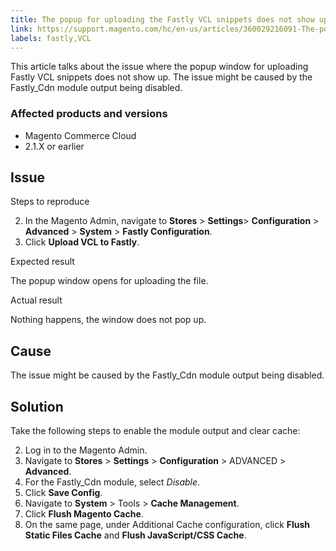 ```yaml
---
title: The popup for uploading the Fastly VCL snippets does not show up
link: https://support.magento.com/hc/en-us/articles/360029216091-The-popup-for-uploading-the-Fastly-VCL-snippets-does-not-show-up
labels: fastly,VCL
---
```


This article talks about the issue where the popup window for uploading Fastly VCL snippets does not show up. The issue might be caused by the Fastly\_Cdn module output being disabled.

 ### Affected products and versions

 
 * Magento Commerce Cloud
 * 2.1.X or earlier
 
 Issue
-----

 Steps to reproduce

 
 2. In the Magento Admin, navigate to **Stores** > **Settings**> **Configuration** > **Advanced** > **System** > **Fastly Configuration**.
 4. Click **Upload VCL to Fastly**.
 
 Expected result

 The popup window opens for uploading the file.

 Actual result

 Nothing happens, the window does not pop up.

 Cause
-----

 The issue might be caused by the Fastly\_Cdn module output being disabled.

 Solution
--------

 Take the following steps to enable the module output and clear cache:

 
 2. Log in to the Magento Admin.
 4. Navigate to **Stores** > **Settings** > **Configuration** > ADVANCED > **Advanced**.
 6. For the Fastly\_Cdn module, select *Disable*.
 8. Click **Save Config**.
 10. Navigate to **System** > Tools > **Cache Management**.
 12. Click **Flush Magento Cache**. 
 14. On the same page, under Additional Cache configuration, click **Flush Static Files Cache** and **Flush JavaScript/CSS Cache**.
 
